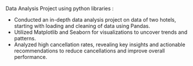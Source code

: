 Data Analysis Project using python libraries : 
- Conducted an in-depth data analysis project on data of two hotels, starting with loading and cleaning of data using Pandas.
- Utilized Matplotlib and Seaborn for visualizations to uncover trends and patterns.
- Analyzed high cancellation rates, revealing key insights and actionable recommendations to reduce cancellations and improve overall performance.
